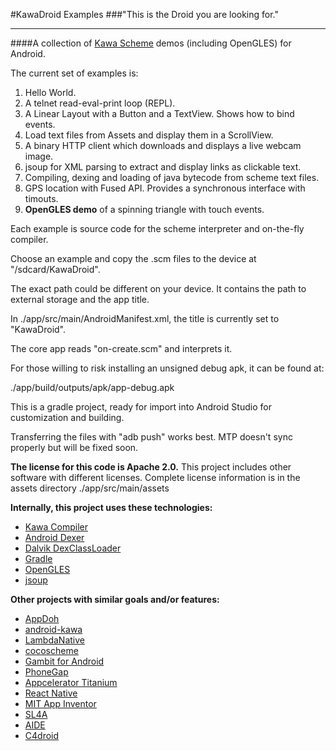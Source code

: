 
#KawaDroid Examples
###"This is the Droid you are looking for."
*****
####A collection of [Kawa Scheme](http://www.gnu.org/software/kawa/) demos (including OpenGLES) for Android.

The current set of examples is:

1. Hello World.
2. A telnet read-eval-print loop (REPL).
3. A Linear Layout with a Button and a TextView.  Shows how to bind events.
4. Load text files from Assets and display them in a ScrollView.
5. A binary HTTP client which downloads and displays a live webcam image.
6. jsoup for XML parsing to extract and display links as clickable text.
7. Compiling, dexing and loading of java bytecode from scheme text files.
8. GPS location with Fused API. Provides a synchronous interface with timouts.
9. **OpenGLES demo** of a spinning triangle with touch events.

Each example is source code for the scheme interpreter and on-the-fly compiler.

Choose an example and copy the .scm files to the device at "/sdcard/KawaDroid".

The exact path could be different on your device. 
It contains the path to external storage and the app title.

In ./app/src/main/AndroidManifest.xml, the title is currently set to "KawaDroid".

The core app reads "on-create.scm" and interprets it.

For those willing to risk installing an unsigned debug apk, it can be found at:

./app/build/outputs/apk/app-debug.apk

This is a gradle project, ready for import into Android Studio for 
customization and building.

Transferring the files with "adb push" works best.
MTP doesn't sync properly but will be fixed soon.

**The license for this code is Apache 2.0.** 
This project includes other software with different licenses.
Complete license information is in the assets directory
./app/src/main/assets

**Internally, this project uses these technologies:**

+ [Kawa Compiler](http://www.gnu.org/software/kawa/Compiling.html)
+ [Android Dexer](https://android.googlesource.com/platform/dalvik/+/master/dx/src/com/android/dx/command/dexer/Main.java)
+ [Dalvik DexClassLoader](http://developer.android.com/reference/dalvik/system/DexClassLoader.html)
+ [Gradle](http://tools.android.com/tech-docs/new-build-system)
+ [OpenGLES](http://developer.android.com/guide/topics/graphics/opengl.html)
+ [jsoup](http://jsoup.org/)

**Other projects with similar goals and/or features:**

+ [AppDoh](https://github.com/benjisimon/app-doh)
+ [android-kawa](https://github.com/abarbu/android-kawa)
+ [LambdaNative](http://www.lambdanative.org/)
+ [cocoscheme](https://play.google.com/store/apps/details?id=com.adellica.cocoscheme)
+ [Gambit for Android](http://apps.keithflower.org/?page_id=152)
+ [PhoneGap](http://phonegap.com/)
+ [Appcelerator Titanium](http://www.appcelerator.com/titanium/download-titanium/)
+ [React Native](http://facebook.github.io/react-native/)
+ [MIT App Inventor](http://appinventor.mit.edu/)
+ [SL4A](https://code.google.com/p/android-scripting/)
+ [AIDE](https://play.google.com/store/apps/details?id=com.aide.ui)
+ [C4droid](https://play.google.com/store/apps/details?id=com.n0n3m4.droidc)
